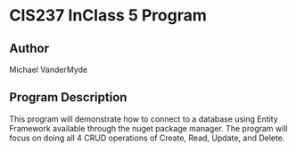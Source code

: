 # CIS237 InClass 5 Program

## Author

Michael VanderMyde

## Program Description

This program will demonstrate how to connect to a database using Entity Framework available through the nuget package manager. The program will focus on doing all 4 CRUD operations of Create, Read, Update, and Delete.

